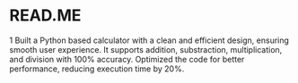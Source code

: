 # READ.ME
1 Built a Python based calculator with a clean and efficient design, ensuring smooth user experience. It supports addition, substraction, multiplication, and division with 100% accuracy. Optimized the code for better performance, reducing execution time by 20%. 
